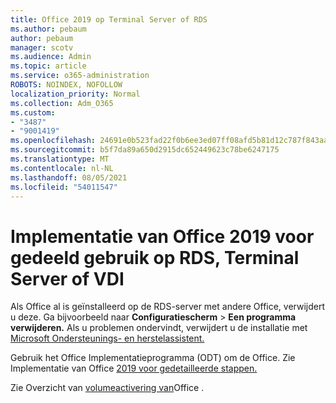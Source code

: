 ```yaml
---
title: Office 2019 op Terminal Server of RDS
ms.author: pebaum
author: pebaum
manager: scotv
ms.audience: Admin
ms.topic: article
ms.service: o365-administration
ROBOTS: NOINDEX, NOFOLLOW
localization_priority: Normal
ms.collection: Adm_O365
ms.custom:
- "3487"
- "9001419"
ms.openlocfilehash: 24691e0b523fad22f0b6ee3ed07ff08afd5b81d12c787f843aa94c5b6835915b
ms.sourcegitcommit: b5f7da89a650d2915dc652449623c78be6247175
ms.translationtype: MT
ms.contentlocale: nl-NL
ms.lasthandoff: 08/05/2021
ms.locfileid: "54011547"
---
```

# <a name="deploying-office-2019-for-shared-use-on-rds-terminal-server-or-vdi"></a>Implementatie van Office 2019 voor gedeeld gebruik op RDS, Terminal Server of VDI

Als Office al is geïnstalleerd op de RDS-server met andere Office, verwijdert u deze. Ga bijvoorbeeld naar **Configuratiescherm**  >  **Een programma verwijderen.** Als u problemen ondervindt, verwijdert u de installatie met [Microsoft Ondersteunings- en herstelassistent.](https://aka.ms/SARA-OfficeUninstall-Alchemy) 

Gebruik het Office Implementatieprogramma (ODT) om de Office. Zie Implementatie van Office [2019 voor gedetailleerde stappen.](https://docs.microsoft.com/deployoffice/office2019/deploy)

Zie Overzicht van [volumeactivering van](https://docs.microsoft.com/deployoffice/vlactivation/plan-volume-activation-of-office)Office .
